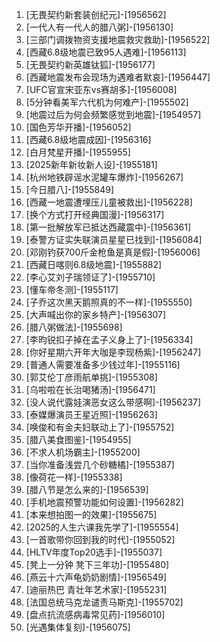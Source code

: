 
1. [无畏契约新套装创纪元]-[1956562]
1. [一代人有一代人的腊八粥]-[1956130]
1. [三部门调拨物资支援地震救灾救助]-[1956522]
1. [西藏6.8级地震已致95人遇难]-[1956113]
1. [无畏契约新英雄钛狐]-[1956177]
1. [西藏地震发布会现场为遇难者默哀]-[1956447]
1. [UFC官宣宋亚东vs赛胡多]-[1956008]
1. [5分钟看美军六代机为何难产]-[1955502]
1. [地震过后为何会频繁感觉到地震]-[1954957]
1. [国色芳华开播]-[1956052]
1. [西藏6.8级地震成因]-[1956316]
1. [白月梵星开播]-[1955955]
1. [2025新年新妆新人设]-[1955181]
1. [杭州地铁辟谣水泥罐车爆炸]-[1956267]
1. [今日腊八]-[1955849]
1. [西藏一地震遭埋压儿童被救出]-[1956228]
1. [换个方式打开经典国漫]-[1956317]
1. [第一批解放军已抵达西藏震中]-[1956361]
1. [泰警方证实失联演员星星已找到]-[1956084]
1. [邓刚钓获700斤金枪鱼是真是假]-[1956006]
1. [西藏日喀则6.8级地震]-[1955882]
1. [李心艾刘子瑞领证了]-[1955710]
1. [懂车帝冬测]-[1955117]
1. [子乔这次黑天鹅照真的不一样]-[1955550]
1. [大声喊出你的家乡特产]-[1956307]
1. [腊八粥做法]-[1955698]
1. [李昀锐扣子掉在孟子义身上了]-[1956334]
1. [你好星期六开年大咖是李现杨紫]-[1956247]
1. [普通人需要准备多少钱过年]-[1955116]
1. [郭艾伦丁彦雨航单挑]-[1955308]
1. [乌啦啦在长治喝猪汤]-[1956471]
1. [没人说代露娃演恶女这么带感啊]-[1956237]
1. [泰媒爆演员王星近照]-[1956263]
1. [唤俊和有金夫妇联动上了]-[1955752]
1. [腊八美食图鉴]-[1954955]
1. [不求人机场霸主]-[1955200]
1. [当你准备浅尝几个砂糖橘]-[1955387]
1. [像荷花一样]-[1955338]
1. [腊八节是怎么来的]-[1956539]
1. [手机地震预警功能如何设置]-[1956282]
1. [本来想拍图一的效果]-[1955675]
1. [2025的人生六课我先学了]-[1955554]
1. [一首歌带你回到我的时代]-[1955052]
1. [HLTV年度Top20选手]-[1955037]
1. [凳上一分钟 凳下三年功]-[1955480]
1. [燕云十六声龟奶奶剧情]-[1956549]
1. [迪丽热巴 青壮年艺术家]-[1955231]
1. [法国总统马克龙谴责马斯克]-[1955702]
1. [盘点抗流感病毒常见药]-[1956010]
1. [光遇集体复刻]-[1956075]